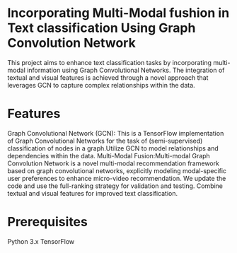 # Incorporating Multi-Modal fushion in Text classification Using Graph Convolution Network
This project aims to enhance text classification tasks by incorporating multi-modal information using Graph Convolutional Networks. The integration of textual and visual features is achieved through a novel approach that leverages GCN to capture complex relationships within the data.
# Features
Graph Convolutional Network (GCN): This is a TensorFlow implementation of Graph Convolutional Networks for the task of (semi-supervised) classification of nodes in a graph.Utilize GCN to model relationships and dependencies within the data.
Multi-Modal Fusion:Multi-modal Graph Convolution Network is a novel multi-modal recommendation framework based on graph convolutional networks, explicitly modeling modal-specific user preferences to enhance micro-video recommendation. We update the code and use the full-ranking strategy for validation and testing. Combine textual and visual features for improved text classification.
# Prerequisites
Python 3.x
TensorFlow 
